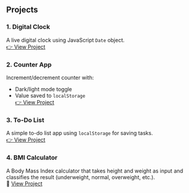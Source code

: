 ﻿## Projects

### 1. Digital Clock

A live digital clock using JavaScript `Date` object.  
[👉 View Project](digital-clock/digital_clock.html)

### 2. Counter App

Increment/decrement counter with:

- Dark/light mode toggle
- Value saved to `localStorage`  
  [👉 View Project](counter_app/index.html)

### 3. To-Do List

A simple to-do list app using `localStorage` for saving tasks.  
[👉 View Project](todo-app/index.html)

### 4. BMI Calculator
A Body Mass Index calculator that takes height and weight as input and classifies the result (underweight, normal, overweight, etc.).  
🔗 [View Project](https://deepanshuj18.github.io/javascript-projects/04-bmi-app/index.html)

